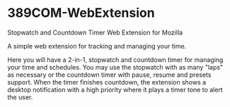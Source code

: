 # 389COM-WebExtension
Stopwatch and Countdown Timer Web Extension for Mozilla

A simple web extension for tracking and managing your time. 

Here you will have a 2-in-1, stopwatch and countdown timer for managing your time and schedules. You may use the stopwatch with as many "laps" as necessary or the countdown timer with pause, resume and presets support. When the timer finishes countdown, the extension shows a desktop notification with a high priority where it plays a timer tone to alert the user. 
